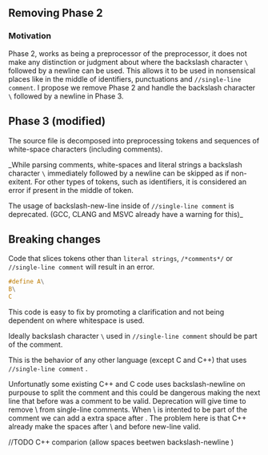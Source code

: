 ## Removing Phase 2

### Motivation

Phase 2, works as being a preprocessor of the preprocessor, it does not make any distinction or judgment
about where the backslash character `\` followed by a newline can be used. This allows it to be used in
nonsensical places like in the middle of identifiers, punctuations and `//single-line comment`.
I propose we remove Phase 2 and handle the backslash character `\` followed by a newline in Phase 3.


## Phase 3 (modified)

The source file is decomposed into preprocessing tokens and sequences of white-space
characters (including comments).

_While parsing comments, white-spaces and literal strings a backslash character `\` immediately followed by a newline 
can be skipped as if non-exitent. For other types of tokens, such as identifiers, it is considered an error if present in 
the middle of token.

The usage of backslash-new-line inside of `//single-line comment` is deprecated. (GCC, CLANG and MSVC already have a warning for this)_

## Breaking changes

Code that slices tokens other than `literal strings`, `/*comments*/` or `//single-line comment` will result in an error.

```c
#define A\
B\
C
```

This code is easy to fix by promoting a clarification and not being dependent on where whitespace is used.
 
Ideally backslash character `\` used in `//single-line comment` should be part of the comment.

This is the behavior of any other language (except C and C++)  that uses `//single-line comment` . 

Unfortunatly some existing C++ and C code uses backslash-newline on purpouse to split the comment 
and this could be dangerous making the next line that before was a comment to be valid. Deprecation
will give time to remove \ from single-line comments.
When \ is intented to be part of the comment we can add a extra space after \. The problem here is
that C++ already make the spaces after \ and before new-line valid.

//TODO C++ comparion  (allow spaces beetwen backslash-newline  )








